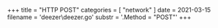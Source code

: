 +++
title = "HTTP POST"
categories = [ "network" ]
date = 2021-03-15
filename = 'deezer\deezer.go'
substr = '.Method = "POST"'
+++
